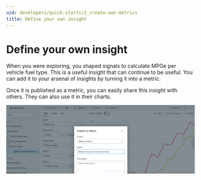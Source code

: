 ```yaml
---
uid: developers/quick-starts/2_create-own-metrics
title: Define your own insight
---
```


# Define your own insight 

When you were exploring, you shaped signals to calculate MPGe per vehicle fuel type. This is a useful insight that can continue to be useful. You can add it to your arsenal of insights by turning it into a metric. 

Once it is published as a metric, you can easily share this insight with others. They can also use it in their charts.  

![Creating metrics](create-metrics.png)

